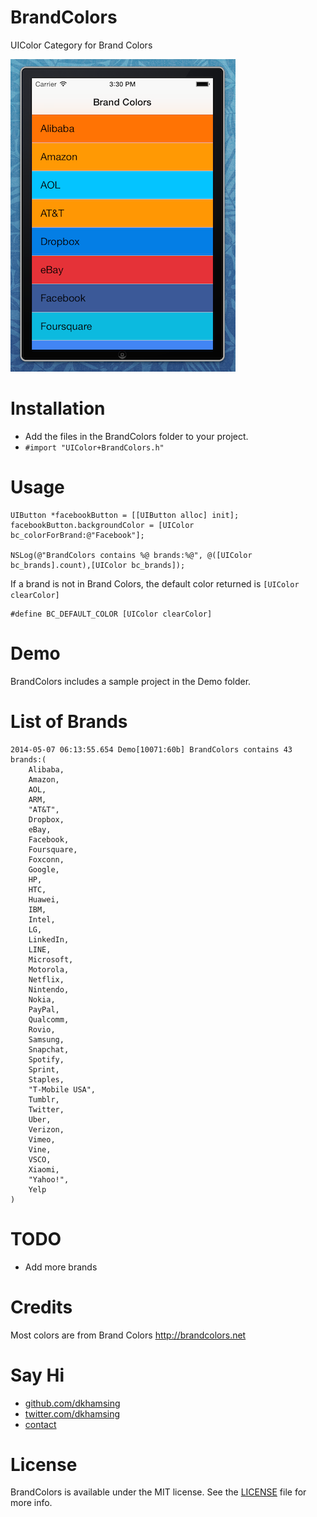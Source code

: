 BrandColors
===========

UIColor Category for Brand Colors

![](Assets/screenshot.png)

# Installation
- Add the files in the BrandColors folder to your project.
- `#import "UIColor+BrandColors.h"`

# Usage
``` objc
UIButton *facebookButton = [[UIButton alloc] init];
facebookButton.backgroundColor = [UIColor bc_colorForBrand:@"Facebook"]; 

NSLog(@"BrandColors contains %@ brands:%@", @([UIColor bc_brands].count),[UIColor bc_brands]);
```

If a brand is not in Brand Colors, the default color returned is `[UIColor clearColor]`
```
#define BC_DEFAULT_COLOR [UIColor clearColor]
```

# Demo
BrandColors includes a sample project in the Demo folder.

# List of Brands
```
2014-05-07 06:13:55.654 Demo[10071:60b] BrandColors contains 43 brands:(
    Alibaba,
    Amazon,
    AOL,
    ARM,
    "AT&T",
    Dropbox,
    eBay,
    Facebook,
    Foursquare,
    Foxconn,
    Google,
    HP,
    HTC,
    Huawei,
    IBM,
    Intel,
    LG,
    LinkedIn,
    LINE,
    Microsoft,
    Motorola,
    Netflix,
    Nintendo,
    Nokia,
    PayPal,
    Qualcomm,
    Rovio,
    Samsung,
    Snapchat,
    Spotify,
    Sprint,
    Staples,
    "T-Mobile USA",
    Tumblr,
    Twitter,
    Uber,
    Verizon,
    Vimeo,
    Vine,
    VSCO,
    Xiaomi,
    "Yahoo!",
    Yelp
)
```

# TODO
- Add more brands

# Credits
Most colors are from Brand Colors http://brandcolors.net

# Say Hi
- [github.com/dkhamsing](https://github.com/dkhamsing)
- [twitter.com/dkhamsing](https://twitter.com/dkhamsing)
- [contact](http://dkhamsing.tumblr.com/ask)

# License
BrandColors is available under the MIT license. See the [LICENSE](LICENSE) file for more info.
